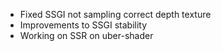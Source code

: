 - Fixed SSGI not sampling correct depth texture
- Improvements to SSGI stability
- Working on SSR on uber-shader